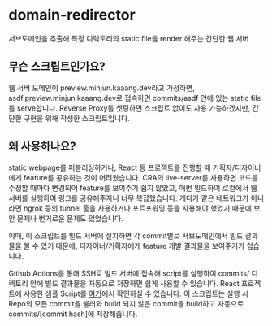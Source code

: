 # domain-redirector
서브도메인을 추출해 특정 디렉토리의 static file을 render 해주는 간단한 웹 서버

## 무슨 스크립트인가요?
웹 서버 도메인이 preview.minjun.kaaang.dev라고 가정하면, asdf.preview.minjun.kaaang.dev로 접속하면 commits/asdf 안에 있는 static file를 serve합니다.
Reverse Proxy를 셋팅하면 스크립트 없이도 사용 가능하겠지만, 간단한 구현을 위해 작성한 스크립트입니다.

## 왜 사용하나요?
static webpage를 퍼블리싱하거나, React 등 프로젝트를 진행할 때 기획자/디자이너에게 feature를 공유하는 것이 어려웠습니다.
CRA의 live-server를 사용하면 코드를 수정할 때마다 변경되어 feature를 보여주기 쉽지 않았고, 매번 빌드하여 로컬에서 웹 서버를 실행하여 링크를 공유해주자니 너무 복잡했습니다.
게다가 같은 네트워크가 아니라면 ngrok 등의 tunnel 툴을 사용하거나 포트포워딩 등을 사용해야 했었기 때문에 보안 문제나 번거로운 문제도 있었습니다.

이때, 이 스크립트를 빌드 서버에 설치하면 각 commit별로 서브도메인에서 빌드 결과물을 볼 수 있기 때문에, 디자이너/기획자에게 feature 개발 결과물을 보여주기가 쉽습니다.

Github Actions를 통해 SSH로 빌드 서버에 접속해 script를 실행하여 commits/ 디렉토리 안에 빌드 결과물을 자동으로 저장하면 쉽게 사용할 수 있습니다.
React 프로젝트에 사용한 샘플 Script를 [여기](https://github.com/runasy-koonta/domain-redirector/blob/main/REACT_TEST_SCRIPT.sh)에서 확인하실 수 있습니다.
이 스크립트는 실행 시 Repo의 모든 commit을 불러와 build 되지 않은 commit을 build하고 자동으로 commits/[commit hash]에 저장해줍니다.
